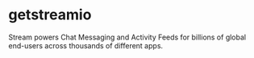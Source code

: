 # getstreamio
Stream powers Chat Messaging and Activity Feeds for billions of global end-users across thousands of different apps.
